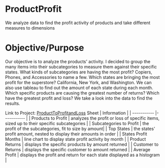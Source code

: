 # ProductProfit
We analyze data to find the profit activity of products and take different measures to dimensions 

# Objective/Purpose 
Our objective is to analyze the products' activity. I decided to group the many items into their subcategories to measure them against their specific states. What kinds of subcategories are having the most profit? Copiers, Phones, and Accessories to name a few. Which states are bringing the most profit for the superstore? California, New York, and Washington. We can also use tableau to find out the amount of each state during each month. Which specific products are causing the greatest number of returns? Which have the greatest profit and loss? We take a look into the data to find the results. 

Link to Project: [ProductToProfitandLoss](https://public.tableau.com/app/profile/sami.mozip/viz/Project1_17150487320870/StatesProfitMonths)
Sheet | Information |
| ----------- |----------- |
| Products to Profit | analyzes the profit or loss of specific items, sized up to their specific subcategories |
| Subcategories to Profit | the profit of the subcategories, fit to size by amount|
| Top States | the states' profit amount, nested to display their amounts in order |
| States Profit Months | line chart to display state profit activity by month |
| Product Returns | displays the specific products by amount returned |
| Customer to Returns | displays the specific customer to amount returned |
| Average Profit | displays the profit and return for each state displayed as a histogram |
